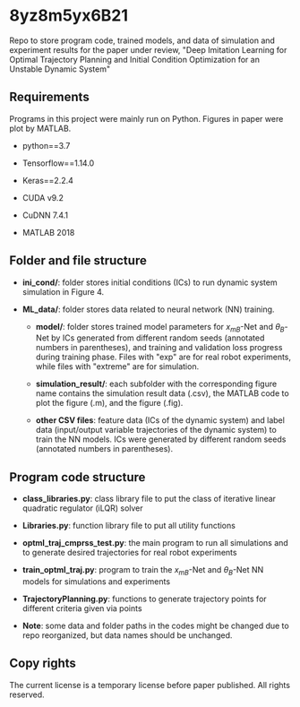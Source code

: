 # 8yz8m5yx6B21
Repo to store program code, trained models, and data of simulation and experiment results for the paper under review, "Deep Imitation Learning for Optimal Trajectory Planning and Initial Condition Optimization for an Unstable Dynamic System"

## Requirements
Programs in this project were mainly run on Python. Figures in paper were plot by MATLAB.

- python==3.7

- Tensorflow==1.14.0

- Keras==2.2.4

- CUDA v9.2

- CuDNN 7.4.1

- MATLAB 2018

## Folder and file structure
- **ini_cond/**: folder stores initial conditions (ICs) to run dynamic system simulation in Figure 4.

- **ML_data/**: folder stores data related to neural network (NN) training.
    
    - **model/**: folder stores trained model parameters for $x_{mB}$-Net and $\theta_{B}$-Net by ICs generated from different random seeds (annotated numbers in parentheses), and training and validation loss progress during training phase. Files with "exp" are for real robot experiments, while files with "extreme" are for simulation.
    
    - **simulation_result/**: each subfolder with the corresponding figure name contains the simulation result data (.csv), the MATLAB code to plot the figure (.m), and the figure (.fig).   

    - **other CSV files**: feature data (ICs of the dynamic system) and label data (input/output variable trajectories of the dynamic system) to train the NN models. ICs were generated by different random seeds (annotated numbers in parentheses).

## Program code structure
- **class_libraries.py**: class library file to put the class of iterative linear quadratic regulator (iLQR) solver

- **Libraries.py**: function library file to put all utility functions

- **optml_traj_cmprss_test.py**: the main program to run all simulations and to generate desired trajectories for real robot experiments

- **train_optml_traj.py**: program to train the $x_{mB}$-Net and $\theta_{B}$-Net NN models for simulations and experiments

- **TrajectoryPlanning.py**: functions to generate trajectory points for different criteria given via points

- **Note**: some data and folder paths in the codes might be changed due to repo reorganized, but data names should be unchanged.

## **Copy rights**
The current license is a temporary license before paper published. All rights reserved.


